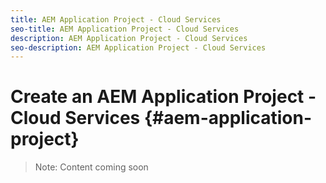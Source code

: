 ```yaml
---
title: AEM Application Project - Cloud Services
seo-title: AEM Application Project - Cloud Services
description: AEM Application Project - Cloud Services
seo-description: AEM Application Project - Cloud Services 
---
```


# Create an AEM Application Project - Cloud Services {#aem-application-project} 

>Note:
>Content coming soon

